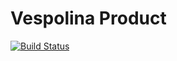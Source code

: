 Vespolina Product
=================

[![Build Status](https://secure.travis-ci.org/vespolina/VespolinaProduct.png?branch=master)](http://travis-ci.org/vespolina/VespolinaProduct)